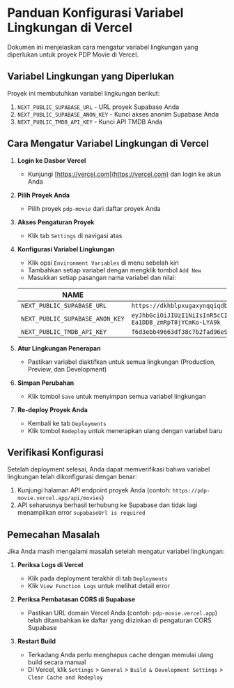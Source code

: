 # Panduan Konfigurasi Variabel Lingkungan di Vercel

Dokumen ini menjelaskan cara mengatur variabel lingkungan yang diperlukan untuk proyek PDP Movie di Vercel.

## Variabel Lingkungan yang Diperlukan

Proyek ini membutuhkan variabel lingkungan berikut:

1. `NEXT_PUBLIC_SUPABASE_URL` - URL proyek Supabase Anda
2. `NEXT_PUBLIC_SUPABASE_ANON_KEY` - Kunci akses anonim Supabase Anda
3. `NEXT_PUBLIC_TMDB_API_KEY` - Kunci API TMDB Anda

## Cara Mengatur Variabel Lingkungan di Vercel

1. **Login ke Dasbor Vercel**
   - Kunjungi [https://vercel.com](https://vercel.com) dan login ke akun Anda

2. **Pilih Proyek Anda**
   - Pilih proyek `pdp-movie` dari daftar proyek Anda
   
3. **Akses Pengaturan Proyek**
   - Klik tab `Settings` di navigasi atas

4. **Konfigurasi Variabel Lingkungan**
   - Klik opsi `Environment Variables` di menu sebelah kiri
   - Tambahkan setiap variabel dengan mengklik tombol `Add New`
   - Masukkan setiap pasangan nama variabel dan nilai:

   | NAME | VALUE |
   |------|-------|
   | `NEXT_PUBLIC_SUPABASE_URL` | `https://dkhblpxugaxynqqiqdbn.supabase.co` |
   | `NEXT_PUBLIC_SUPABASE_ANON_KEY` | `eyJhbGciOiJIUzI1NiIsInR5cCI6IkpXVCJ9.eyJpc3MiOiJzdXBhYmFzZSIsInJlZiI6ImRraGJscHh1Z2F4eW5xcWlxZGJuIiwicm9sZSI6ImFub24iLCJpYXQiOjE3NDU0MTE3ODIsImV4cCI6MjA2MDk4Nzc4Mn0.XyJYSMikdcf1j0Z7I-Ea1DDB_zmRpT8jYCmKo-LYA9k` |
   | `NEXT_PUBLIC_TMDB_API_KEY` | `f6d3ebb49663df38c7b2fad96e95a16b` |

5. **Atur Lingkungan Penerapan**
   - Pastikan variabel diaktifkan untuk semua lingkungan (Production, Preview, dan Development)
   
6. **Simpan Perubahan**
   - Klik tombol `Save` untuk menyimpan semua variabel lingkungan

7. **Re-deploy Proyek Anda**
   - Kembali ke tab `Deployments` 
   - Klik tombol `Redeploy` untuk menerapkan ulang dengan variabel baru

## Verifikasi Konfigurasi

Setelah deployment selesai, Anda dapat memverifikasi bahwa variabel lingkungan telah dikonfigurasi dengan benar:

1. Kunjungi halaman API endpoint proyek Anda (contoh: `https://pdp-movie.vercel.app/api/movies`)
2. API seharusnya berhasil terhubung ke Supabase dan tidak lagi menampilkan error `supabaseUrl is required`

## Pemecahan Masalah

Jika Anda masih mengalami masalah setelah mengatur variabel lingkungan:

1. **Periksa Logs di Vercel**
   - Klik pada deployment terakhir di tab `Deployments`
   - Klik `View Function Logs` untuk melihat detail error

2. **Periksa Pembatasan CORS di Supabase**
   - Pastikan URL domain Vercel Anda (contoh: `pdp-movie.vercel.app`) telah ditambahkan ke daftar yang diizinkan di pengaturan CORS Supabase

3. **Restart Build**
   - Terkadang Anda perlu menghapus cache dengan memulai ulang build secara manual
   - Di Vercel, klik `Settings` > `General` > `Build & Development Settings` > `Clear Cache and Redeploy` 